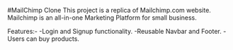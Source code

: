 #MailChimp Clone
This project is a replica of Mailchimp.com website. Mailchimp is an all-in-one Marketing Platform for small business. 

Features:- 
-Login and Signup functionality.
-Reusable Navbar and Footer.
-Users can buy products.

